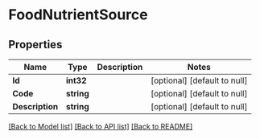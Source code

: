 # FoodNutrientSource

## Properties
Name | Type | Description | Notes
------------ | ------------- | ------------- | -------------
**Id** | **int32** |  | [optional] [default to null]
**Code** | **string** |  | [optional] [default to null]
**Description** | **string** |  | [optional] [default to null]

[[Back to Model list]](../README.md#documentation-for-models) [[Back to API list]](../README.md#documentation-for-api-endpoints) [[Back to README]](../README.md)
